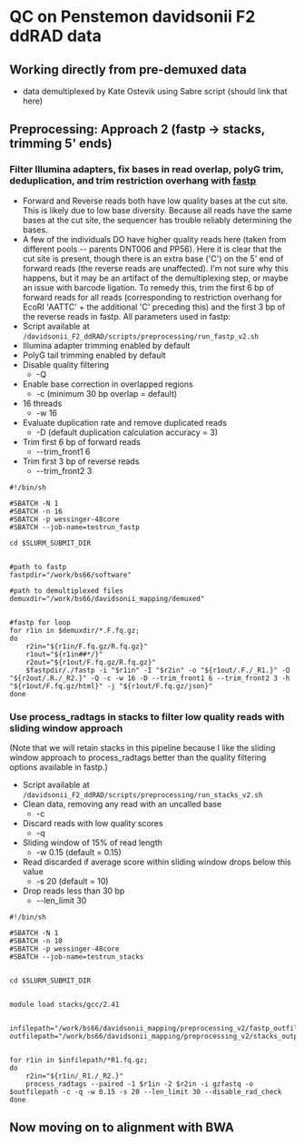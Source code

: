 # QC on Penstemon davidsonii F2 ddRAD data


## Working directly from pre-demuxed data
* data demultiplexed by Kate Ostevik using Sabre script (should link that here)


## Preprocessing: Approach 2 (fastp -> stacks, trimming 5' ends)


### Filter Illumina adapters, fix bases in read overlap, polyG trim, deduplication, and trim restriction overhang with [fastp](https://github.com/OpenGene/fastp)

* Forward and Reverse reads both have low quality bases at the cut site. This is likely due to low base diversity. Because all reads have the same bases at the cut site, the sequencer has trouble reliably determining the bases.
* A few of the individuals DO have higher quality reads here (taken from different pools -- parents DNT006 and PP56). Here it is clear that the cut site is present, though there is an extra base ('C') on the 5' end of forward reads (the reverse reads are unaffected). I'm not sure why this happens, but it may be an artifact of the demultiplexing step, or maybe an issue with barcode ligation. To remedy this, trim the first 6 bp of forward reads for all reads (corresponding to restriction overhang for EcoRI 'AATTC' + the additional 'C' preceding this) and the first 3 bp of the reverse reads in fastp. All parameters used in fastp:
* Script available at `/davidsonii_F2_ddRAD/scripts/preprocessing/run_fastp_v2.sh`
* Illumina adapter trimming enabled by default
* PolyG tail trimming enabled by default
* Disable quality filtering
    - -Q
* Enable base correction in overlapped regions
    - -c (minimum 30 bp overlap = default)
* 16 threads
    - -w 16
* Evaluate duplication rate and remove duplicated reads
    - -D (default duplication calculation accuracy = 3)
* Trim first 6 bp of forward reads
    - --trim_front1 6
* Trim first 3 bp of reverse reads
    - --trim_front2 3

```
#!/bin/sh

#SBATCH -N 1
#SBATCH -n 16
#SBATCH -p wessinger-48core
#SBATCH --job-name=testrun_fastp

cd $SLURM_SUBMIT_DIR


#path to fastp
fastpdir="/work/bs66/software"

#path to demultiplexed files
demuxdir="/work/bs66/davidsonii_mapping/demuxed"


#fastp for loop
for r1in in $demuxdir/*.F.fq.gz; 
do
    r2in="${r1in/F.fq.gz/R.fq.gz}"
    r1out="${r1in##*/}"
    r2out="${r1out/F.fq.gz/R.fq.gz}"
    $fastpdir/./fastp -i "$r1in" -I "$r2in" -o "${r1out/.F./_R1.}" -O "${r2out/.R./_R2.}" -Q -c -w 16 -D --trim_front1 6 --trim_front2 3 -h "${r1out/F.fq.gz/html}" -j "${r1out/F.fq.gz/json}"
done
```

### Use process_radtags in stacks to filter low quality reads with sliding window approach
(Note that we will retain stacks in this pipeline because I like the sliding window approach to process_radtags better than the quality filtering options available in fastp.)

* Script available at `/davidsonii_F2_ddRAD/scripts/preprocessing/run_stacks_v2.sh`
* Clean data, removing any read with an uncalled base
    - -c
* Discard reads with low quality scores
    - -q
* Sliding window of 15% of read length
    - -w 0.15 (default = 0.15)
* Read discarded if average score within sliding window drops below this value
    - -s 20 (default = 10)
* Drop reads less than 30 bp
    - --len_limit 30

```
#!/bin/sh

#SBATCH -N 1
#SBATCH -n 10 
#SBATCH -p wessinger-48core
#SBATCH --job-name=testrun_stacks


cd $SLURM_SUBMIT_DIR


module load stacks/gcc/2.41


infilepath="/work/bs66/davidsonii_mapping/preprocessing_v2/fastp_outfiles"
outfilepath="/work/bs66/davidsonii_mapping/preprocessing_v2/stacks_output"


for r1in in $infilepath/*R1.fq.gz;
do
    r2in="${r1in/_R1./_R2.}"
    process_radtags --paired -1 $r1in -2 $r2in -i gzfastq -o $outfilepath -c -q -w 0.15 -s 20 --len_limit 30 --disable_rad_check
done
```

## Now moving on to alignment with BWA


